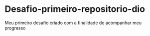 # Desafio-primeiro-repositorio-dio
Meu primeiro desafio
criado com a finalidade de acompanhar meu progresso
